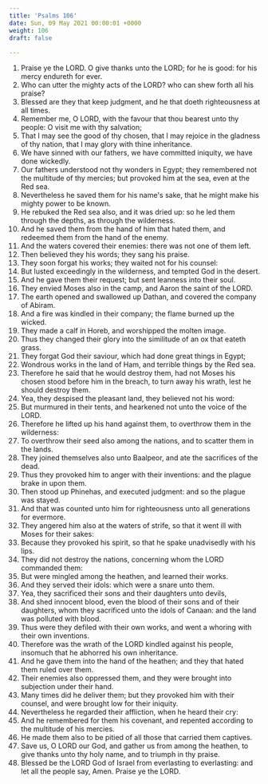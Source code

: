 ```yaml
---
title: 'Psalms 106'
date: Sun, 09 May 2021 00:00:01 +0000
weight: 106
draft: false
  
---
```


1. Praise ye the LORD. O give thanks unto the LORD; for he is good: for his mercy endureth for ever.
2. Who can utter the mighty acts of the LORD? who can shew forth all his praise?
3. Blessed are they that keep judgment, and he that doeth righteousness at all times.
4. Remember me, O LORD, with the favour that thou bearest unto thy people: O visit me with thy salvation;
5. That I may see the good of thy chosen, that I may rejoice in the gladness of thy nation, that I may glory with thine inheritance.
6. We have sinned with our fathers, we have committed iniquity, we have done wickedly.
7. Our fathers understood not thy wonders in Egypt; they remembered not the multitude of thy mercies; but provoked him at the sea, even at the Red sea.
8. Nevertheless he saved them for his name's sake, that he might make his mighty power to be known.
9. He rebuked the Red sea also, and it was dried up: so he led them through the depths, as through the wilderness.
10. And he saved them from the hand of him that hated them, and redeemed them from the hand of the enemy.
11. And the waters covered their enemies: there was not one of them left.
12. Then believed they his words; they sang his praise.
13. They soon forgat his works; they waited not for his counsel:
14. But lusted exceedingly in the wilderness, and tempted God in the desert.
15. And he gave them their request; but sent leanness into their soul.
16. They envied Moses also in the camp, and Aaron the saint of the LORD.
17. The earth opened and swallowed up Dathan, and covered the company of Abiram.
18. And a fire was kindled in their company; the flame burned up the wicked.
19. They made a calf in Horeb, and worshipped the molten image.
20. Thus they changed their glory into the similitude of an ox that eateth grass.
21. They forgat God their saviour, which had done great things in Egypt;
22. Wondrous works in the land of Ham, and terrible things by the Red sea.
23. Therefore he said that he would destroy them, had not Moses his chosen stood before him in the breach, to turn away his wrath, lest he should destroy them.
24. Yea, they despised the pleasant land, they believed not his word:
25. But murmured in their tents, and hearkened not unto the voice of the LORD.
26. Therefore he lifted up his hand against them, to overthrow them in the wilderness:
27. To overthrow their seed also among the nations, and to scatter them in the lands.
28. They joined themselves also unto Baalpeor, and ate the sacrifices of the dead.
29. Thus they provoked him to anger with their inventions: and the plague brake in upon them.
30. Then stood up Phinehas, and executed judgment: and so the plague was stayed.
31. And that was counted unto him for righteousness unto all generations for evermore.
32. They angered him also at the waters of strife, so that it went ill with Moses for their sakes:
33. Because they provoked his spirit, so that he spake unadvisedly with his lips.
34. They did not destroy the nations, concerning whom the LORD commanded them:
35. But were mingled among the heathen, and learned their works.
36. And they served their idols: which were a snare unto them.
37. Yea, they sacrificed their sons and their daughters unto devils,
38. And shed innocent blood, even the blood of their sons and of their daughters, whom they sacrificed unto the idols of Canaan: and the land was polluted with blood.
39. Thus were they defiled with their own works, and went a whoring with their own inventions.
40. Therefore was the wrath of the LORD kindled against his people, insomuch that he abhorred his own inheritance.
41. And he gave them into the hand of the heathen; and they that hated them ruled over them.
42. Their enemies also oppressed them, and they were brought into subjection under their hand.
43. Many times did he deliver them; but they provoked him with their counsel, and were brought low for their iniquity.
44. Nevertheless he regarded their affliction, when he heard their cry:
45. And he remembered for them his covenant, and repented according to the multitude of his mercies.
46. He made them also to be pitied of all those that carried them captives.
47. Save us, O LORD our God, and gather us from among the heathen, to give thanks unto thy holy name, and to triumph in thy praise.
48. Blessed be the LORD God of Israel from everlasting to everlasting: and let all the people say, Amen. Praise ye the LORD.
